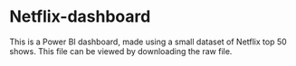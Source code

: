 # Netflix-dashboard
This is a Power BI dashboard, made using a small dataset of Netflix top 50 shows. This file can be viewed by downloading the raw file.
